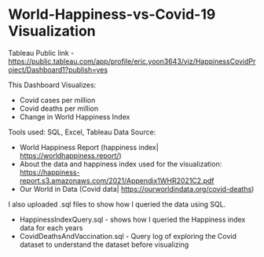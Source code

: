 # World-Happiness-vs-Covid-19 Visualization
Tableau Public link - https://public.tableau.com/app/profile/eric.yoon3643/viz/HappinessCovidProject/Dashboard1?publish=yes

This Dashboard Visualizes: 
- Covid cases per million
- Covid deaths per million
- Change in World Happiness Index

Tools used: SQL, Excel, Tableau
Data Source: 
- World Happiness Report (happiness index| https://worldhappiness.report/)
- About the data and happiness index used for the visualization: https://happiness-report.s3.amazonaws.com/2021/Appendix1WHR2021C2.pdf
- Our World in Data (Covid data| https://ourworldindata.org/covid-deaths) 

I also uploaded .sql files to show how I queried the data using SQL.
- HappinessIndexQuery.sql - shows how I queried the Happiness index data for each years
- CovidDeathsAndVaccination.sql - Query log of exploring the Covid dataset to understand the dataset before visualizing

